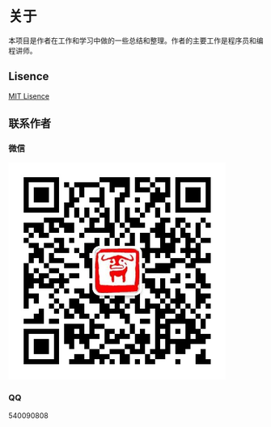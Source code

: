 # 关于

本项目是作者在工作和学习中做的一些总结和整理。作者的主要工作是程序员和编程讲师。

## Lisence

[MIT Lisence](https://mit-license.org/)

## 联系作者

### 微信

![](./assets/wechat-qrcode.jpg)

### QQ

540090808

